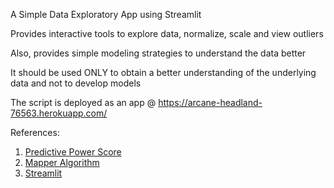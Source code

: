 A Simple Data Exploratory App using Streamlit

Provides interactive tools to explore data, normalize, scale and view outliers

Also, provides simple modeling strategies to understand the data better

It should be used ONLY to obtain a better understanding of the underlying data and not to develop models

The script is deployed as an app @ https://arcane-headland-76563.herokuapp.com/

References:
1. [Predictive Power Score](https://github.com/8080labs/ppscore)
2. [Mapper Algorithm](https://arxiv.org/abs/2004.02551)
3. [Streamlit](https://github.com/streamlit/streamlit)